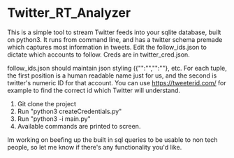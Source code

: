 # Twitter_RT_Analyzer

This is a simple tool to stream Twitter feeds into your sqlite database, built on python3. It runs from command line, and has a twitter schema premade which captures most information in tweets. 
Edit the follow_ids.json to dictate which accounts to follow. Creds are in twitter_cred.json.

follow_ids.json should maintain json styling ({"":"","":""}, etc. For each tuple, the first position is a human readable name just for us, and the second is twitter's numeric ID for that account. You can use https://tweeterid.com/ for example to find the correct id which Twitter will understand.

1. Git clone the project
2. Run "python3 createCredentials.py"
3. Run "python3 -i main.py"
4. Available commands are printed to screen.


Im working on beefing up the built in sql queries to be usable to non tech people, so let me know if there's any functionality you'd like.

